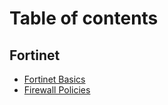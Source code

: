 # Table of contents

## Fortinet

* [Fortinet Basics](README.md)
* [Firewall Policies](<README (1).md>)
